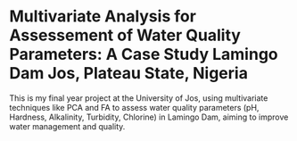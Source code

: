 # Multivariate Analysis for Assessement of Water Quality Parameters: A Case Study Lamingo Dam Jos, Plateau State, Nigeria
This is my final year project at the University of Jos, using multivariate techniques like PCA and FA to assess water quality parameters (pH, Hardness, Alkalinity, Turbidity, Chlorine) in Lamingo Dam, aiming to improve water management and quality.
